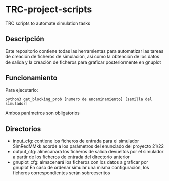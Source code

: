 # TRC-project-scripts
TRC scripts to automate simulation tasks

## Descripción
Este repositorio contiene todas las herramientas para automatizar las tareas de creación de ficheros de simulación, así como la obtención de los datos de salida y la creación de ficheros para graficar posteriormente en gnuplot

## Funcionamiento
Para ejecutarlo:

~~~
python3 get_blocking_prob [numero de encaminamiento] [semilla del simulador]
~~~

Ambos parámetros son obligatorios

## Directorios
- input_cfg: contiene los ficheros de entrada para el simulador SimRedMMkk acorde a los parámetros del enunciado del proyecto 21/22
- output_cfg: almecanará los ficheros de salida devueltos por el simulador a partir de los ficheros de entrada del directorio anterior
- gnuplot_cfg: almacenará los ficheros con los datos a graficar por gnuplot
En caso de ordenar simular una misma configuración, los ficheros correspondientes serán sobreescritos